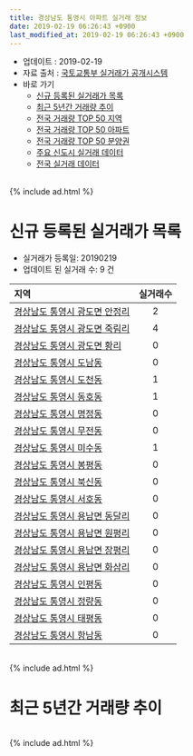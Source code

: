 ```yaml
---
title: 경상남도 통영시 아파트 실거래 정보
date: 2019-02-19 06:26:43 +0900
last_modified_at: 2019-02-19 06:26:43 +0900
---
```


* 업데이트 : 2019-02-19
* 자료 출처 : [국토교통부 실거래가 공개시스템](http://rt.molit.go.kr)
* 바로 가기
    * [신규 등록된 실거래가 목록](#신규-등록된-실거래가-목록)
    * [최근 5년간 거래량 추이](#최근-5년간-거래량-추이)
    * [전국 거래량 TOP 50 지역](https://ayogom.github.io/apt-trade-info/최근-3개월-전국에서-가장-거래가-많이-발생한-지역)
    * [전국 거래량 TOP 50 아파트](https://ayogom.github.io/apt-trade-info/최근-3개월-전국에서-가장-거래가-많이-발생한-아파트)
    * [전국 거래량 TOP 50 분양권](https://ayogom.github.io/apt-trade-info/최근-3개월-전국에서-가장-거래가-많이-발생한-분양권)
    * [주요 신도시 실거래 데이터](https://ayogom.github.io/apt-trade-info/주요-신도시)
    * [전국 실거래 데이터](https://ayogom.github.io/apt-trade-info/전국)

<br>
{% include ad.html %}
<br>

# 신규 등록된 실거래가 목록
* 실거래가 등록일: 20190219
* 업데이트 된 실거래 수: 9 건


|지역|실거래수|
|:---|:---:|
|[경상남도 통영시 광도면 안정리](https://ayogom.github.io/apt-trade-info/경상남도-통영시-광도면-안정리)|2|
|[경상남도 통영시 광도면 죽림리](https://ayogom.github.io/apt-trade-info/경상남도-통영시-광도면-죽림리)|4|
|[경상남도 통영시 광도면 황리](https://ayogom.github.io/apt-trade-info/경상남도-통영시-광도면-황리)|0|
|[경상남도 통영시 도남동](https://ayogom.github.io/apt-trade-info/경상남도-통영시-도남동)|0|
|[경상남도 통영시 도천동](https://ayogom.github.io/apt-trade-info/경상남도-통영시-도천동)|1|
|[경상남도 통영시 동호동](https://ayogom.github.io/apt-trade-info/경상남도-통영시-동호동)|1|
|[경상남도 통영시 명정동](https://ayogom.github.io/apt-trade-info/경상남도-통영시-명정동)|0|
|[경상남도 통영시 무전동](https://ayogom.github.io/apt-trade-info/경상남도-통영시-무전동)|0|
|[경상남도 통영시 미수동](https://ayogom.github.io/apt-trade-info/경상남도-통영시-미수동)|1|
|[경상남도 통영시 봉평동](https://ayogom.github.io/apt-trade-info/경상남도-통영시-봉평동)|0|
|[경상남도 통영시 북신동](https://ayogom.github.io/apt-trade-info/경상남도-통영시-북신동)|0|
|[경상남도 통영시 서호동](https://ayogom.github.io/apt-trade-info/경상남도-통영시-서호동)|0|
|[경상남도 통영시 용남면 동달리](https://ayogom.github.io/apt-trade-info/경상남도-통영시-용남면-동달리)|0|
|[경상남도 통영시 용남면 원평리](https://ayogom.github.io/apt-trade-info/경상남도-통영시-용남면-원평리)|0|
|[경상남도 통영시 용남면 장평리](https://ayogom.github.io/apt-trade-info/경상남도-통영시-용남면-장평리)|0|
|[경상남도 통영시 용남면 화삼리](https://ayogom.github.io/apt-trade-info/경상남도-통영시-용남면-화삼리)|0|
|[경상남도 통영시 인평동](https://ayogom.github.io/apt-trade-info/경상남도-통영시-인평동)|0|
|[경상남도 통영시 정량동](https://ayogom.github.io/apt-trade-info/경상남도-통영시-정량동)|0|
|[경상남도 통영시 태평동](https://ayogom.github.io/apt-trade-info/경상남도-통영시-태평동)|0|
|[경상남도 통영시 항남동](https://ayogom.github.io/apt-trade-info/경상남도-통영시-항남동)|0|


<br>
{% include ad.html %}
<br>

# 최근 5년간 거래량 추이


<div style="width:100%;">
    <canvas id="deal_progress" height="200"></canvas>
</div>

<script>
new Chart(document.getElementById("deal_progress"), {
    type: 'line',
    data: {
        labels: ['201402','201403','201404','201405','201406','201407','201408','201409','201410','201411','201412','201501','201502','201503','201504','201505','201506','201507','201508','201509','201510','201511','201512','201601','201602','201603','201604','201605','201606','201607','201608','201609','201610','201611','201612','201701','201702','201703','201704','201705','201706','201707','201708','201709','201710','201711','201712','201801','201802','201803','201804','201805','201806','201807','201808','201809','201810','201811','201812','201901','201902'],
        datasets: [{
            label: '매매',
            pointRadius: 1,
            data: [151, 167, 172, 143, 118, 125, 129, 150, 168, 128, 120, 123, 116, 172, 178, 127, 116, 148, 107, 124, 122, 126, 109, 105, 122, 161, 115, 102, 102, 114, 96, 88, 116, 98, 80, 69, 111, 101, 69, 92, 72, 112, 84, 116, 74, 93, 66, 121, 81, 122, 88, 88, 90, 88, 102, 135, 196, 128, 146, 103, 16],
            borderColor: "rgba(255, 201, 14, 1)",
            backgroundColor: "rgba(255, 201, 14, 0.5)",
            fill: false,
            lineTension: 0
        },{
            label: '전월세',
            pointRadius: 1,
            data: [43, 41, 66, 63, 57, 57, 67, 41, 59, 44, 55, 48, 49, 43, 41, 42, 36, 38, 31, 33, 36, 33, 32, 58, 56, 76, 74, 70, 48, 60, 61, 54, 50, 50, 53, 45, 50, 38, 34, 47, 38, 46, 50, 50, 45, 58, 37, 57, 70, 113, 93, 82, 78, 75, 75, 61, 78, 75, 67, 75, 16],
            borderColor: "rgba(0, 141, 185, 1)",
            backgroundColor: "rgba(0, 141, 185, 0.5)",
            fill: false,
            lineTension: 0
        }
        ]
    },
    options: {
        responsive: true,
        title: {
            display: false
        },
        tooltips: {
            mode: 'index',
            intersect: false
        },
        hover: {
            mode: 'nearest',
            intersect: true
        },
        scales: {
            xAxes: [{
                display: true,
                scaleLabel: {
                    display: true,
                    labelString: '년/월'
                }
            }],
            yAxes: [{
                display: true,
                ticks: {
                    suggestedMin: 0,
                },
                scaleLabel: {
                    display: true,
                    labelString: '실거래 수'
                }
            }]
        }
    }
});

</script>


<br>
{% include ad.html %}
<br>

